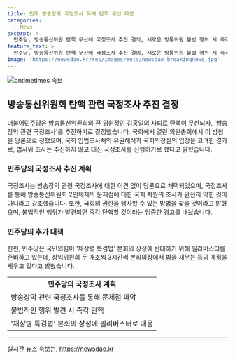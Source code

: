 ```yaml
---
title: 민주 방송장악 국정조사 독해 탄핵 무산 대응
categories:
  - News
excerpt: >
  민주당, 방송통신위원 탄핵 무산에 국정조사 추진 결의, 새로운 방통위원 불법 행위 시 즉각 탄핵 경고 - 김홍일 전 방송통신위원장의 사퇴로 탄핵 무산된 상황에서, 민주당은 방송장악 관련 국정조사를 추진하기로 했다. 또한, 새로운 방송통신위원에 대한 불법 및 부당 행위가 발견되면 즉각 탄핵할 것이라고 밝혔으며, 채상병 특검법 본회의 상정을 막기 위해 필리버스터를 준비중이라고 전했다.
feature_text: >
  민주당, 방송통신위원 탄핵 무산에 국정조사 추진 결의, 새로운 방통위원 불법 행위 시 즉각 탄핵 경고 - 김홍일 전 방송통신위원장의 사퇴로 탄핵 무산된 상황에서, 민주당은 방송장악 관련 국정조사를 추진하기로 했다. 또한, 새로운 방송통신위원에 대한 불법 및 부당 행위가 발견되면 즉각 탄핵할 것이라고 밝혔으며, 채상병 특검법 본회의 상정을 막기 위해 필리버스터를 준비중이라고 전했다.
image: 'https://newsdao.kr/res/images/meta/newsdao_breakingnews.jpg'
---
```


<p><img src="https://newsdao.kr/res/images/meta/newsdao_breakingnews.jpg" alt="ontimetimes 속보" /></p>

<h2 data-ke-size="size26">방송통신위원회 탄핵 관련 국정조사 추진 결정</h2>

<p data-ke-size="size16">더불어민주당은 방송통신위원회의 전 위원장인 김홍일의 사퇴로 탄핵이 무산되자, '방송장악 관련 국정조사'를 추진하기로 결정했습니다. 국회에서 열린 의원총회에서 이 방침을 당론으로 정했으며, 국회 입법조사처의 유권해석과 국회의장실의 입장을 고려한 결과로, 법사위 조사는 추진하지 않고 대신 국정조사를 진행하기로 했다고 밝혔습니다.</p>

<h3 data-ke-size="size22">민주당의 국정조사 추진 계획</h3>

<p data-ke-size="size16">국정조사는 방송장악 관련 국정조사에 대한 이견 없이 당론으로 채택되었으며, 국정조사를 통해 방송통신위원회 2인체제의 문제점에 대한 국회 차원의 조사가 완전히 막힌 것이 아니라고 강조했습니다. 또한, 국회의 권한을 행사할 수 있는 방법을 찾을 것이라고 밝혔으며, 불법적인 행위가 발견되면 즉각 탄핵할 것이라는 엄중한 경고를 내놨습니다.</p>

<h3 data-ke-size="size22">민주당의 추가 대책</h3>

<p data-ke-size="size16">한편, 민주당은 국민의힘이 '채상병 특검법' 본회의 상정에 반대하기 위해 필리버스터를 준비하고 있는데, 상임위원회 두 개조씩 3시간씩 본회의장에서 밤을 새우는 등의 계획을 세우고 있다고 밝혔습니다.</p>

<table>
  <tr>
    <td style="text-align: center; height: 17px;"><b>민주당의 국정조사 계획</b></td>
  </tr>
  <tr>
    <td style="text-align: left; height: 17px;">방송장악 관련 국정조사를 통해 문제점 파악</td>
  </tr>
  <tr>
    <td style="text-align: left; height: 17px;">불법적인 행위 발견 시 즉각 탄핵</td>
  </tr>
  <tr>
    <td style="text-align: left; height: 17px;">'채상병 특검법' 본회의 상정에 필리버스터로 대응</td>
  </tr>
</table>

<hr>
실시간 뉴스 속보는, <a href="https://newsdao.kr" rel="dofollow">https://newsdao.kr</a>


